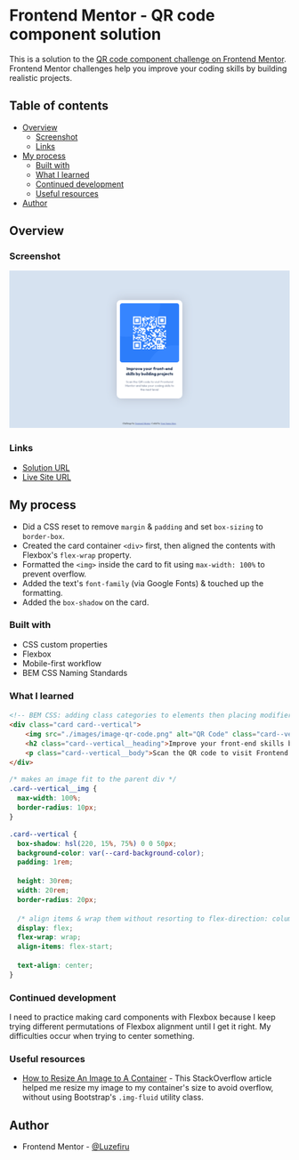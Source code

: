 # Frontend Mentor - QR code component solution

This is a solution to the [QR code component challenge on Frontend Mentor](https://www.frontendmentor.io/challenges/qr-code-component-iux_sIO_H). Frontend Mentor challenges help you improve your coding skills by building realistic projects. 

## Table of contents

- [Overview](#overview)
  - [Screenshot](#screenshot)
  - [Links](#links)
- [My process](#my-process)
  - [Built with](#built-with)
  - [What I learned](#what-i-learned)
  - [Continued development](#continued-development)
  - [Useful resources](#useful-resources)
- [Author](#author)

## Overview

### Screenshot

![](./screenshot.png)

### Links

- [Solution URL](https://github.com/Luzefiru/qr-code-component-main)
- [Live Site URL](https://luzefiru.github.io/qr-code-component-main/)

## My process

- Did a CSS reset to remove `margin` & `padding` and set `box-sizing` to `border-box`.
- Created the card container `<div>` first, then aligned the contents with Flexbox's `flex-wrap` property.
- Formatted the `<img>` inside the card to fit using `max-width: 100%` to prevent overflow.
- Added the text's `font-family` (via Google Fonts) & touched up the formatting.
- Added the `box-shadow` on the card.

### Built with

- CSS custom properties
- Flexbox
- Mobile-first workflow
- BEM CSS Naming Standards

### What I learned

```html
<!-- BEM CSS: adding class categories to elements then placing modifiers to indicate what kind of class is it -->
<div class="card card--vertical">
    <img src="./images/image-qr-code.png" alt="QR Code" class="card--vertical__img">
    <h2 class="card--vertical__heading">Improve your front-end skills by building projects</h3>
    <p class="card--vertical__body">Scan the QR code to visit Frontend Mentor and take your coding skills to the next level</p>
</div>
```
```css
/* makes an image fit to the parent div */
.card--vertical__img {
  max-width: 100%;
  border-radius: 10px;
}
```
```css
.card--vertical {
  box-shadow: hsl(220, 15%, 75%) 0 0 50px;
  background-color: var(--card-background-color);
  padding: 1rem;

  height: 30rem;
  width: 20rem;
  border-radius: 20px;

  /* align items & wrap them without resorting to flex-direction: column; */
  display: flex;
  flex-wrap: wrap;
  align-items: flex-start;

  text-align: center;
}
```

### Continued development

I need to practice making card components with Flexbox because I keep trying different permutations of Flexbox alignment until I get it right. My difficulties occur when trying to center something.

### Useful resources

- [How to Resize An Image to A Container](https://stackoverflow.com/questions/21103622/auto-resize-image-in-css-flexbox-layout-and-keeping-aspect-ratio) - This StackOverflow article helped me resize my image to my container's size to avoid overflow, without using Bootstrap's `.img-fluid` utility class.

## Author

- Frontend Mentor - [@Luzefiru](https://www.frontendmentor.io/profile/Luzefiru)